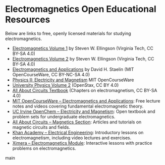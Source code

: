 # Electromagnetics Open Educational Resources

Below are links to free, openly licensed materials for studying electromagnetics.

- [Electromagnetics Volume 1](https://doi.org/10.21061/electromagnetics-vol-1) by Steven W. Ellingson (Virginia Tech, CC BY-SA 4.0)
- [Electromagnetics Volume 2](https://doi.org/10.21061/electromagnetics-vol-2) by Steven W. Ellingson (Virginia Tech, CC BY-SA 4.0)
- [Electromagnetics and Applications](https://openlearninglibrary.mit.edu/assets/courseware/v1/5c3f476a4473ed57838d660c9f3df6c9/asset-v1:MITx+6.007+2T2019+type@asset+block/EM_App_Complete_v1.0.pdf) by David H. Staelin (MIT OpenCourseWare, CC BY-NC-SA 4.0)
- [Physics II: Electricity and Magnetism](https://ocw.mit.edu/courses/8-02x-physics-ii-electricity-and-magnetism-spring-2002/) MIT OpenCourseWare
- [University Physics Volume 2](https://openstax.org/details/books/university-physics-volume-2) (OpenStax, CC BY 4.0)
- [All About Circuits Textbook](https://www.allaboutcircuits.com/textbook/) (Chapters on electromagnetism, CC BY-SA 4.0)
- [MIT OpenCourseWare – Electromagnetics and Applications](https://ocw.mit.edu/courses/6-007-electromagnetic-energy-from-motors-to-lasers-spring-2011/): Free lecture notes and videos covering fundamental electromagnetic theory.
- [UC Irvine OpenChem – Electricity and Magnetism](https://ocw.uci.edu/courses/physics_3b_electricity_and_magnetism.html): Open textbook and problem sets for undergraduate electromagnetics.
- [All About Circuits – Magnetics Section](https://www.allaboutcircuits.com/textbook/magnetism/): Articles and tutorials on magnetic circuits and fields.
- [Khan Academy – Electrical Engineering](https://www.khanacademy.org/science/electrical-engineering): Introductory lessons on electromagnetism, including video lectures and exercises.
- [Ximera – Electromagnetics Module](https://ximera.osu.edu/electromagnetics/electromagnetics): Interactive lessons with practice problems on electromagnetics.

 main
